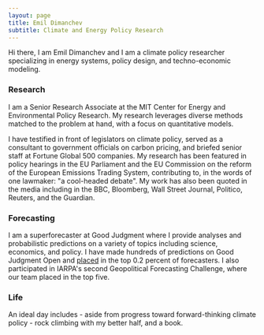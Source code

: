 ```yaml
---
layout: page
title: Emil Dimanchev
subtitle: Climate and Energy Policy Research
---
```


Hi there, I am Emil Dimanchev and I am a climate policy researcher specializing in energy systems, policy design, and techno-economic modeling.

### Research
I am a Senior Research Associate at the MIT Center for Energy and Environmental Policy Research. My research leverages diverse methods matched to the problem at hand, with a focus on quantitative models. 

I have testified in front of legislators on climate policy, served as a consultant to government officials on carbon pricing, and briefed senior staff at Fortune Global 500 companies. My research has been featured in policy hearings in the EU Parliament and the EU Commission on the reform of the European Emissions Trading System, contributing to, in the words of one lawmaker: "a cool-headed debate". My work has also been quoted in the media including in the BBC, Bloomberg, Wall Street Journal, Politico, Reuters, and the Guardian. 

### Forecasting
I am a superforecaster at Good Judgment where I provide analyses and probabilistic predictions on a variety of topics including science, economics, and policy. I have made hundreds of predictions on Good Judgment Open and [placed](https://www.gjopen.com/memberships/57797/scores) in the top 0.2 percent of forecasters. I also participated in IARPA's second Geopolitical Forecasting Challenge, where our team placed in the top five.

### Life
An ideal day includes - aside from progress toward forward-thinking climate policy - rock climbing with my better half, and a book.
